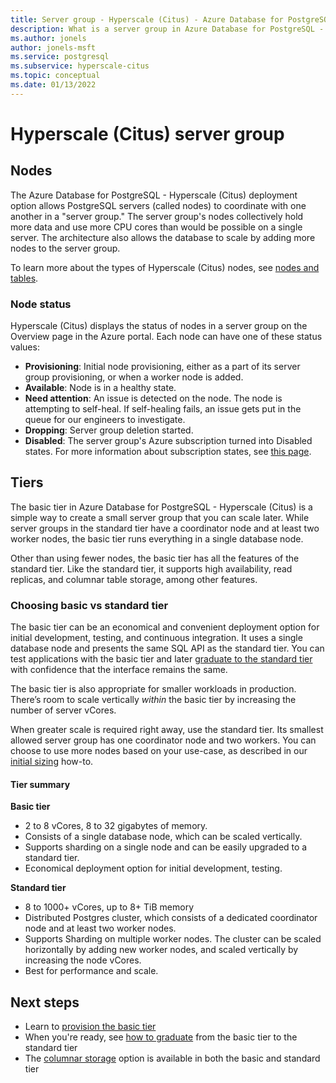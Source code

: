 ```yaml
---
title: Server group - Hyperscale (Citus) - Azure Database for PostgreSQL
description: What is a server group in Azure Database for PostgreSQL - Hyperscale (Citus)
ms.author: jonels
author: jonels-msft
ms.service: postgresql
ms.subservice: hyperscale-citus
ms.topic: conceptual
ms.date: 01/13/2022
---
```


# Hyperscale (Citus) server group

## Nodes

The Azure Database for PostgreSQL - Hyperscale (Citus) deployment option allows
PostgreSQL servers (called nodes) to coordinate with one another in a "server
group." The server group's nodes collectively hold more data and use more CPU
cores than would be possible on a single server. The architecture also allows
the database to scale by adding more nodes to the server group.

To learn more about the types of Hyperscale (Citus) nodes, see [nodes and
tables](concepts-nodes.md).

### Node status

Hyperscale (Citus) displays the status of nodes in a server group on the
Overview page in the Azure portal. Each node can have one of these status
values:

* **Provisioning**: Initial node provisioning, either as a part of its server
  group provisioning, or when a worker node is added.
* **Available**: Node is in a healthy state.
* **Need attention**: An issue is detected on the node. The node is attempting
  to self-heal. If self-healing fails, an issue gets put in the queue for our
  engineers to investigate.
* **Dropping**: Server group deletion started.
* **Disabled**: The server group's Azure subscription turned into Disabled
  states. For more information about subscription states, see [this
  page](../../cost-management-billing/manage/subscription-states.md).

## Tiers

The basic tier in Azure Database for PostgreSQL - Hyperscale (Citus) is a
simple way to create a small server group that you can scale later. While
server groups in the standard tier have a coordinator node and at least two
worker nodes, the basic tier runs everything in a single database node.

Other than using fewer nodes, the basic tier has all the features of the
standard tier. Like the standard tier, it supports high availability, read
replicas, and columnar table storage, among other features.

### Choosing basic vs standard tier

The basic tier can be an economical and convenient deployment option for
initial development, testing, and continuous integration. It uses a single
database node and presents the same SQL API as the standard tier. You can test
applications with the basic tier and later [graduate to the standard
tier](howto-scale-grow.md#add-worker-nodes) with confidence that the
interface remains the same.

The basic tier is also appropriate for smaller workloads in production. There’s
room to scale vertically *within* the basic tier by increasing the number of
server vCores.

When greater scale is required right away, use the standard tier. Its smallest
allowed server group has one coordinator node and two workers. You can choose
to use more nodes based on your use-case, as described in our [initial
sizing](howto-scale-initial.md) how-to.

#### Tier summary

**Basic tier**

* 2 to 8 vCores, 8 to 32 gigabytes of memory.
* Consists of a single database node, which can be scaled vertically.
* Supports sharding on a single node and can be easily upgraded to a standard tier.
* Economical deployment option for initial development, testing.

**Standard tier**

* 8 to 1000+ vCores, up to 8+ TiB memory
* Distributed Postgres cluster, which consists of a dedicated coordinator
  node and at least two worker nodes.
* Supports Sharding on multiple worker nodes. The cluster can be scaled
  horizontally by adding new worker nodes, and scaled vertically by
  increasing the node vCores.
* Best for performance and scale.

## Next steps

* Learn to [provision the basic tier](quickstart-create-basic-tier.md)
* When you're ready, see [how to graduate](howto-scale-grow.md#add-worker-nodes) from the basic tier to the standard tier
* The [columnar storage](concepts-columnar.md) option is available in both the basic and standard tier

